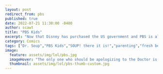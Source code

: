 ```yaml
---
layout: post
redirect_from: pbs
published: true
date: 2022-07-21 11:30:00 -0400
author: scawt
title: "PBS Kids"
excerpt: "Now that Disney has purchased the US government and PBS is all part of Marvel canon, they've been auditioning their attempts at the next Thanos-level villain with mixed success."
category: Comics
tags: ["Dr. Soup","PBS Kids","SOUP! there it is!","parenting","fresh beats","your tax dollars","Reclaimed Keyboard","if these are toys for children then how come I as a grown man are using them?","a soupçon of sedition","Where was Dr. Soup on January 6th?","gross","he can't stop it even if he wants to"]
image:
  feature: assets/img/lol/pbs.jpg
  imageHover: "The only one who should be apologizing to the Doctor is whatever hateful god created him."
  thumbnail: assets/img/lol/pbs-thumb-custom.jpg
---
```

